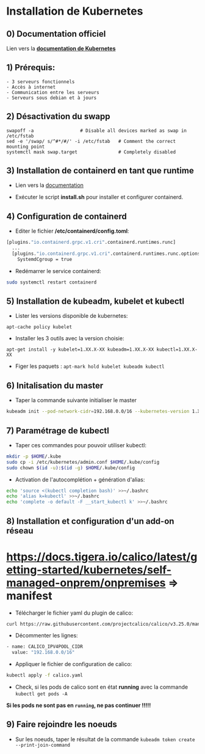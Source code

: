 # Installation de Kubernetes

## 0) Documentation officiel

Lien vers la **[documentation de Kubernetes](https://kubernetes.io/fr/docs/setup/production-environment/tools/kubeadm/create-cluster-kubeadm/)**

## 1)  Prérequis: 
    - 3 serveurs fonctionnels
    - Accès à internet
    - Communication entre les serveurs
    - Serveurs sous debian et à jours
## 2) Désactivation du swapp

```shell
swapoff -a                 # Disable all devices marked as swap in /etc/fstab
sed -e '/swap/ s/^#*/#/' -i /etc/fstab   # Comment the correct mounting point
systemctl mask swap.target               # Completely disabled
```

## 3) Installation de containerd en tant que runtime 

- Lien vers la [documentation](https://kubernetes.io/docs/setup/production-environment/container-runtimes/#containerd)

- Exécuter le script **install.sh** pour installer et configurer containerd. 

## 4) Configuration de containerd

- Editer le fichier **/etc/containerd/config.toml**:
```bash
[plugins."io.containerd.grpc.v1.cri".containerd.runtimes.runc]
  ...
  [plugins."io.containerd.grpc.v1.cri".containerd.runtimes.runc.options]
    SystemdCgroup = true
```
- Redémarrer le service containerd:
```bash
sudo systemctl restart containerd
```

## 5) Installation de kubeadm, kubelet et kubectl

- Lister les versions disponible de  kubernetes: 
```shell
apt-cache policy kubelet
```
- Installer les 3 outils avec la version choisie: 
```shell
apt-get install -y kubelet=1.XX.X-XX kubeadm=1.XX.X-XX kubectl=1.XX.X-XX
```
- Figer les paquets : `apt-mark hold kubelet kubeadm kubectl`

## 6) Initalisation du master

- Taper la commande suivante initialiser le master
```bash
kubeadm init --pod-network-cidr=192.168.0.0/16 --kubernetes-version 1.XX.X
```
## 7) Paramétrage de kubectl

- Taper ces commandes pour pouvoir utiliser kubectl:
```bash
mkdir -p $HOME/.kube
sudo cp -i /etc/kubernetes/admin.conf $HOME/.kube/config
sudo chown $(id -u):$(id -g) $HOME/.kube/config
```
- Activation de l'autocomplétion + génération d'alias:
```bash
echo 'source <(kubectl completion bash)' >>~/.bashrc
echo 'alias k=kubectl' >>~/.bashrc
echo 'complete -o default -F __start_kubectl k' >>~/.bashrc
```

## 8) Installation et configuration d'un add-on réseau
# https://docs.tigera.io/calico/latest/getting-started/kubernetes/self-managed-onprem/onpremises => manifest
- Télécharger le fichier yaml du plugin de calico:
```bash
curl https://raw.githubusercontent.com/projectcalico/calico/v3.25.0/manifests/calico.yaml -O
```
- Décommenter les lignes:
```bash
- name: CALICO_IPV4POOL_CIDR
  value: "192.168.0.0/16"
```
- Appliquer le fichier de configuration de calico:
```bash
kubectl apply -f calico.yaml
```
- Check, si les pods de calico sont en état **running** avec la commande `kubectl get pods -A`

**Si les pods ne sont pas en `running`, ne pas continuer !!!!!**

## 9) Faire rejoindre les noeuds

- Sur les noeuds, taper le résultat de la commande `kubeadm token create --print-join-command`
